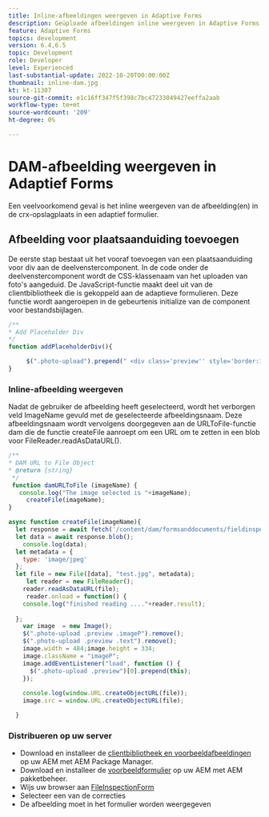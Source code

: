 ```yaml
---
title: Inline-afbeeldingen weergeven in Adaptive Forms
description: Geüploade afbeeldingen inline weergeven in Adaptive Forms
feature: Adaptive Forms
topics: development
version: 6.4,6.5
topic: Development
role: Developer
level: Experienced
last-substantial-update: 2022-10-20T00:00:00Z
thumbnail: inline-dam.jpg
kt: kt-11307
source-git-commit: e1c16ff347f5f398c7bc47233049427eeffa2aab
workflow-type: tm+mt
source-wordcount: '209'
ht-degree: 0%

---
```


# DAM-afbeelding weergeven in Adaptief Forms

Een veelvoorkomend geval is het inline weergeven van de afbeelding(en) in de crx-opslagplaats in een adaptief formulier.

## Afbeelding voor plaatsaanduiding toevoegen

De eerste stap bestaat uit het vooraf toevoegen van een plaatsaanduiding voor div aan de deelvenstercomponent. In de code onder de deelvenstercomponent wordt de CSS-klassenaam van het uploaden van foto&#39;s aangeduid. De JavaScript-functie maakt deel uit van de clientbibliotheek die is gekoppeld aan de adaptieve formulieren. Deze functie wordt aangeroepen in de gebeurtenis initialize van de component voor bestandsbijlagen.

```javascript
/**
* Add Placeholder Div
*/
function addPlaceholderDiv(){

     $(".photo-upload").prepend(" <div class='preview'' style='border:1px dotted;height:225px;width:175px;text-align:center'><br><br><div class='text'>The Image will appear here</div></div><br>");
}
```

### Inline-afbeelding weergeven

Nadat de gebruiker de afbeelding heeft geselecteerd, wordt het verborgen veld ImageName gevuld met de geselecteerde afbeeldingsnaam. Deze afbeeldingsnaam wordt vervolgens doorgegeven aan de URLToFile-functie dam die de functie createFile aanroept om een URL om te zetten in een blob voor FileReader.readAsDataURL().

```javascript
/**
* DAM URL to File Object
* @return {string} 
 */
 function damURLToFile (imageName) {
   console.log("The image selected is "+imageName);
     createFile(imageName);
}
```

```javascript
async function createFile(imageName){
  let response = await fetch('/content/dam/formsanddocuments/fieldinspection/images/'+imageName);
  let data = await response.blob();
    console.log(data);
  let metadata = {
    type: 'image/jpeg'
  };
  let file = new File([data], "test.jpg", metadata);
     let reader = new FileReader();
    reader.readAsDataURL(file);
     reader.onload = function() {
    console.log("finished reading ...."+reader.result);
    
  };
    var image  = new Image();
    $(".photo-upload .preview .imageP").remove();
    $(".photo-upload .preview .text").remove();
    image.width = 484;image.height = 334;
    image.className = "imageP";
    image.addEventListener("load", function () {
      $(".photo-upload .preview")[0].prepend(this);
    });
    
    console.log(window.URL.createObjectURL(file));
    image.src = window.URL.createObjectURL(file);

  }
```

### Distribueren op uw server

* Download en installeer de [clientbibliotheek en voorbeeldafbeeldingen](assets/InlineDAMImage.zip) op uw AEM met AEM Package Manager.
* Download en installeer de [voorbeeldformulier](assets/FieldInspectionForm.zip) op uw AEM met AEM pakketbeheer.
* Wijs uw browser aan [FileInspectionForm](http://localhost:4502/content/dam/formsanddocuments/fieldinspection/fieldinspection/jcr:content?wcmmode=disabled)
* Selecteer een van de correcties
* De afbeelding moet in het formulier worden weergegeven